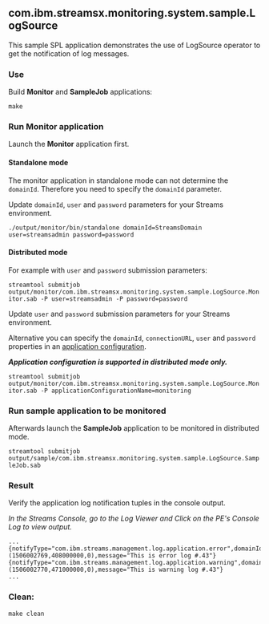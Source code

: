 ## com.ibm.streamsx.monitoring.system.sample.LogSource

This sample SPL application demonstrates the use of LogSource operator to get the notification of log messages.

### Use

Build **Monitor** and **SampleJob** applications:

`make`

### Run Monitor application

Launch the **Monitor** application first. 

#### Standalone mode

The monitor application in standalone mode can not determine the `domainId`. Therefore you need to specify the `domainId` parameter.

Update `domainId`, `user` and `password` parameters for your Streams environment.

`./output/monitor/bin/standalone domainId=StreamsDomain user=streamsadmin password=password`

#### Distributed mode

For example with `user` and `password` submission parameters:

`streamtool submitjob output/monitor/com.ibm.streamsx.monitoring.system.sample.LogSource.Monitor.sab -P user=streamsadmin -P password=password`

Update `user` and `password` submission parameters for your Streams environment.

Alternative you can specify the `domainId`, `connectionURL`, `user` and `password` properties in an [application configuration](https://www.ibm.com/support/knowledgecenter/en/SSCRJU_4.2.0/com.ibm.streams.admin.doc/doc/creating-secure-app-configs.html).

***Application configuration is supported in distributed mode only.***

`streamtool submitjob output/monitor/com.ibm.streamsx.monitoring.system.sample.LogSource.Monitor.sab -P applicationConfigurationName=monitoring`

### Run sample application to be monitored

Afterwards launch the **SampleJob** application to be monitored in distributed mode.

`streamtool submitjob output/sample/com.ibm.streamsx.monitoring.system.sample.LogSource.SampleJob.sab`

### Result

Verify the application log notification tuples in the console output.

*In the Streams Console, go to the Log Viewer and Click on the PE's Console Log to view output.*

    ...
    {notifyType="com.ibm.streams.management.log.application.error",domainId="StreamsDomain",instanceId="StreamsInstance",jobId=0,resource="streamshost.ibm.com",peId=0,operatorName="Logger",sequence=109,eventTimestamp=(1506002769,408000000,0),message="This is error log #.43"}
    {notifyType="com.ibm.streams.management.log.application.warning",domainId="StreamsDomain",instanceId="StreamsInstance",jobId=0,resource="streamshost.ibm.com",peId=0,operatorName="Logger",sequence=110,eventTimestamp=(1506002770,471000000,0),message="This is warning log #.43"}
    ...


### Clean:

`make clean`

